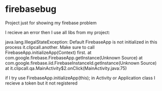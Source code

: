 # firebasebug
Project just for showing my firebase problem

I recieve an error then I use all libs from my project: 

java.lang.IllegalStateException: Default FirebaseApp is not initialized in this process it.clipcall.another. Make sure to call FirebaseApp.initializeApp(Context) first.
                                                                       at com.google.firebase.FirebaseApp.getInstance(Unknown Source)
                                                                       at com.google.firebase.iid.FirebaseInstanceId.getInstance(Unknown Source)
                                                                       at it.clipcall.qa.MainActivity$2.onClick(MainActivity.java:75)
                                                                       
if I try use FirebaseApp.initializeApp(this); in Activity or Application class I recieve a token but it not registered                                                                       
                                                                       
